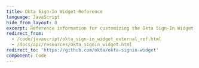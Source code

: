 ```yaml
---
title: Okta Sign-In Widget Reference
language: JavaScript
hide_from_layout: 0
excerpt: Reference information for customizing the Okta Sign-In Widget.
redirect_from:
  - /code/javascript/okta_sign-in_widget_external_ref.html
  - /docs/api/resources/okta_signin_widget.html
redirect_to: 'https://github.com/okta/okta-signin-widget'
component: Code
---
```


